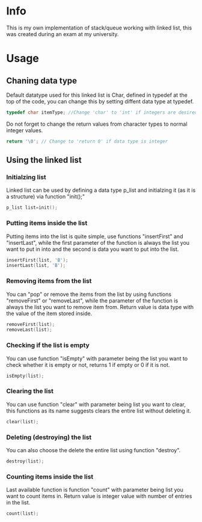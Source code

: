 # Info

This is my own implementation of stack/queue working with linked list, this was created during an exam at my university.

# Usage

## Chaning data type

Default datatype used for this linked list is Char, defined in typedef at the top of the code, you can change this by setting diffent data type at typedef.

```c
typedef char itemType; //Change 'char' to 'int' if integers are desired (example)
```
Do not forget to change the return values from character types to normal integer values.

```c
return '\0'; // Change to 'return 0' if data type is integer
```


## Using the linked list

### Initialzing list

Linked list can be used by defining a data type p_list and initialzing it (as it is a structure) via function "init();"

```c
p_list list=init();
```


### Putting items inside the list

Putting items into the list is quite simple, use functions "insertFirst" and "insertLast", while the first parameter of the function is always the list you want to put in into and the second is data you want to put into the list.

```c
insertFirst(list, 'B');
insertLast(list, 'B');
```

### Removing items from the list

You can "pop" or remove the items from the list by using functions "removeFirst" or "removeLast", while the parameter of the function is always the list you want to remove item from. Return value is data type with the value of the item stored inside.

```c
removeFirst(list);
removeLast(list);
```


### Checking if the list is empty

You can use function "isEmpty" with parameter being the list you want to check whether it is empty or not, returns 1 if empty or 0 if it is not.

```c
isEmpty(list);
```

### Clearing the list

You can use function "clear" with parameter being list you want to clear, this functions as its name suggests clears the entire list without deleting it.

```c
clear(list);
```

### Deleting (destroying) the list

You can also choose the delete the entire list using function "destroy".

```c
destroy(list);
```

### Counting items inside the list

Last available function is function "count" with parameter being list you want to count items in. Return value is integer value with number of entries in the list.

```c
count(list);
```


